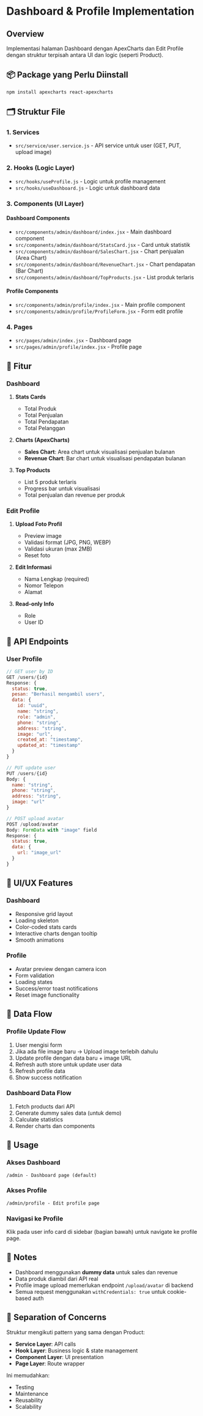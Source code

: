 # Dashboard & Profile Implementation

## Overview
Implementasi halaman Dashboard dengan ApexCharts dan Edit Profile dengan struktur terpisah antara UI dan logic (seperti Product).

## 📦 Package yang Perlu Diinstall

```bash
npm install apexcharts react-apexcharts
```

## 🗂️ Struktur File

### 1. **Services**
- `src/service/user.service.js` - API service untuk user (GET, PUT, upload image)

### 2. **Hooks (Logic Layer)**
- `src/hooks/useProfile.js` - Logic untuk profile management
- `src/hooks/useDashboard.js` - Logic untuk dashboard data

### 3. **Components (UI Layer)**

#### Dashboard Components
- `src/components/admin/dashboard/index.jsx` - Main dashboard component
- `src/components/admin/dashboard/StatsCard.jsx` - Card untuk statistik
- `src/components/admin/dashboard/SalesChart.jsx` - Chart penjualan (Area Chart)
- `src/components/admin/dashboard/RevenueChart.jsx` - Chart pendapatan (Bar Chart)
- `src/components/admin/dashboard/TopProducts.jsx` - List produk terlaris

#### Profile Components
- `src/components/admin/profile/index.jsx` - Main profile component
- `src/components/admin/profile/ProfileForm.jsx` - Form edit profile

### 4. **Pages**
- `src/pages/admin/index.jsx` - Dashboard page
- `src/pages/admin/profile/index.jsx` - Profile page

## 🎯 Fitur

### Dashboard
1. **Stats Cards**
   - Total Produk
   - Total Penjualan
   - Total Pendapatan
   - Total Pelanggan

2. **Charts (ApexCharts)**
   - **Sales Chart**: Area chart untuk visualisasi penjualan bulanan
   - **Revenue Chart**: Bar chart untuk visualisasi pendapatan bulanan

3. **Top Products**
   - List 5 produk terlaris
   - Progress bar untuk visualisasi
   - Total penjualan dan revenue per produk

### Edit Profile
1. **Upload Foto Profil**
   - Preview image
   - Validasi format (JPG, PNG, WEBP)
   - Validasi ukuran (max 2MB)
   - Reset foto

2. **Edit Informasi**
   - Nama Lengkap (required)
   - Nomor Telepon
   - Alamat

3. **Read-only Info**
   - Role
   - User ID

## 🔌 API Endpoints

### User Profile
```javascript
// GET user by ID
GET /users/{id}
Response: {
  status: true,
  pesan: "Berhasil mengambil users",
  data: {
    id: "uuid",
    name: "string",
    role: "admin",
    phone: "string",
    address: "string",
    image: "url",
    created_at: "timestamp",
    updated_at: "timestamp"
  }
}

// PUT update user
PUT /users/{id}
Body: {
  name: "string",
  phone: "string",
  address: "string",
  image: "url"
}

// POST upload avatar
POST /upload/avatar
Body: FormData with "image" field
Response: {
  status: true,
  data: {
    url: "image_url"
  }
}
```

## 🎨 UI/UX Features

### Dashboard
- Responsive grid layout
- Loading skeleton
- Color-coded stats cards
- Interactive charts dengan tooltip
- Smooth animations

### Profile
- Avatar preview dengan camera icon
- Form validation
- Loading states
- Success/error toast notifications
- Reset image functionality

## 🔄 Data Flow

### Profile Update Flow
1. User mengisi form
2. Jika ada file image baru → Upload image terlebih dahulu
3. Update profile dengan data baru + image URL
4. Refresh auth store untuk update user data
5. Refresh profile data
6. Show success notification

### Dashboard Data Flow
1. Fetch products dari API
2. Generate dummy sales data (untuk demo)
3. Calculate statistics
4. Render charts dan components

## 🚀 Usage

### Akses Dashboard
```
/admin - Dashboard page (default)
```

### Akses Profile
```
/admin/profile - Edit profile page
```

### Navigasi ke Profile
Klik pada user info card di sidebar (bagian bawah) untuk navigate ke profile page.

## 📝 Notes

- Dashboard menggunakan **dummy data** untuk sales dan revenue
- Data produk diambil dari API real
- Profile image upload memerlukan endpoint `/upload/avatar` di backend
- Semua request menggunakan `withCredentials: true` untuk cookie-based auth

## 🎯 Separation of Concerns

Struktur mengikuti pattern yang sama dengan Product:
- **Service Layer**: API calls
- **Hook Layer**: Business logic & state management
- **Component Layer**: UI presentation
- **Page Layer**: Route wrapper

Ini memudahkan:
- Testing
- Maintenance
- Reusability
- Scalability
